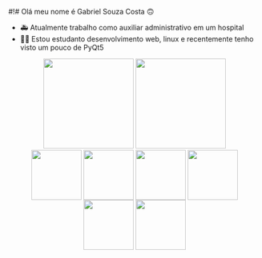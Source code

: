 #!# Olá meu nome é Gabriel Souza Costa 🙃

- 🚑 Atualmente trabalho como auxiliar administrativo em um hospital
- 🐱‍👤 Estou estudanto desenvolvimento web, linux e recentemente tenho visto um pouco de PyQt5

<div align="center">
  <img height="180em" src="https://github-readme-stats.vercel.app/api?username=GabrielSouzaCosta&show_icons=true&theme=synthwave" />
  <img height="180em" src="https://github-readme-stats.vercel.app/api/top-langs/?username=GabrielSouzaCosta&layout=compact&theme=tokyonight"
</div>

<div style="display: inline-block">
  <img align="center" height="100" src="https://cdn.jsdelivr.net/gh/devicons/devicon/icons/python/python-original-wordmark.svg" />
  <img align="center" height="100" src="https://cdn.jsdelivr.net/gh/devicons/devicon/icons/javascript/javascript-plain.svg" />
  <img align="center" height="100" src="https://cdn.jsdelivr.net/gh/devicons/devicon/icons/html5/html5-original.svg" />
  <img align="center" height="100" src="https://cdn.jsdelivr.net/gh/devicons/devicon/icons/css3/css3-original.svg" />
  <img align="center" height="100" src="https://cdn.jsdelivr.net/gh/devicons/devicon/icons/django/django-original.svg" />
  <img align="center" height="100" src="https://cdn.jsdelivr.net/gh/devicons/devicon/icons/linux/linux-original.svg" />

